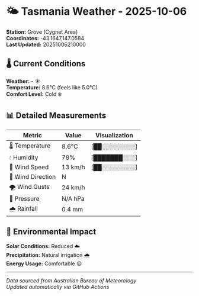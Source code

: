 # 🌤️ Tasmania Weather - 2025-10-06

**Station:** Grove (Cygnet Area)  
**Coordinates:** -43.1647,147.0584  
**Last Updated:** 20251006210000

## 🌡️ Current Conditions

**Weather:** - ☀️  
**Temperature:** 8.6°C (feels like 5.0°C)  
**Comfort Level:** Cold ❄️

## 📊 Detailed Measurements

| Metric | Value | Visualization |
|--------|-------|---------------|
| 🌡️ Temperature | 8.6°C | [██░░░░░░░░] |
| 💧 Humidity | 78% | [███████░░░] |
| 💨 Wind Speed | 13 km/h | [██░░░░░░░░] |
| 🧭 Wind Direction | N | |
| 🌪️ Wind Gusts | 24 km/h | |
| 🔽 Pressure | N/A hPa | |
| 🌧️ Rainfall | 0.4 mm | |

## 🌱 Environmental Impact

**Solar Conditions:** Reduced ☁️  
**Precipitation:** Natural irrigation 🌧️  
**Energy Usage:** Comfortable 😌

---
*Data sourced from Australian Bureau of Meteorology*  
*Updated automatically via GitHub Actions*
